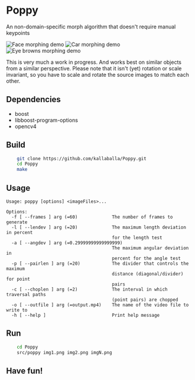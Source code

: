 # Poppy
An non-domain-specific morph algorithm that doesn't require manual keypoints

![Face morphing demo](https://github.com/kallaballa/Poppy/blob/main/demo/faces.gif?raw=true)
![Car morphing demo](https://github.com/kallaballa/Poppy/blob/main/demo/cars.gif?raw=true)
![Eye browns morphing demo](https://github.com/kallaballa/Poppy/blob/main/demo/browns.gif?raw=true)

This is very much a work in progress. And works best on similar objects from a similar perspective.
Please note that it isn't (yet) rotation or scale invariant, so you have to scale and rotate the source images to match each other.
## Dependencies
* boost
* libboost-program-options
* opencv4

## Build

```bash
    git clone https://github.com/kallaballa/Poppy.git
    cd Poppy
    make
```

## Usage
```
Usage: poppy [options] <imageFiles>...

Options:
  -f [ --frames ] arg (=60)             The number of frames to generate
  -l [ --lendev ] arg (=20)             The maximum length deviation in percent
                                        for the length test
  -a [ --angdev ] arg (=0.29999999999999999)
                                        The maximum angular deviation in 
                                        percent for the angle test
  -p [ --pairlen ] arg (=20)            The divider that controls the maximum 
                                        distance (diagonal/divider) for point 
                                        pairs
  -c [ --choplen ] arg (=2)             The interval in which traversal paths 
                                        (point pairs) are chopped
  -o [ --outfile ] arg (=output.mp4)    The name of the video file to write to
  -h [ --help ]                         Print help message

```

## Run

```bash
    cd Poppy
    src/poppy img1.png img2.png imgN.png
```

## Have fun!


